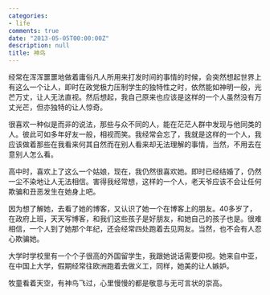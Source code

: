 ```yaml
---
categories:
- life
comments: true
date: "2013-05-05T00:00:00Z"
description: null
title: 神鸟
---
```

经常在浑浑噩噩地做着庸俗凡人所用来打发时间的事情的时候，会突然想起世界上有这么一个让人，即时在政党极力压制学生的独特性之时，依然能如神明一般，光芒万丈，让人无法直视。然后想起，我自己原来也应该是这样的一个人虽然没有万丈光芒，但亦独特的让人惊奇。


很喜欢一种似是而非的说法，那些与众不同的人，能在茫茫人群中发现与他同类的人。彼此可如多年好友一般，相视而笑。我经常会忘了，我就是这样的一个人，我应该做着那些在我看来何其自然而在别人看来却无法理解的事情，当然，不用去在意别人怎么看。

高中时，喜欢上了这么一个姑娘，现在，我仍然很喜欢她。即时已经结婚了，仍然一尘不染地让人无法相信。害得我经常想，这样的一个人，老天爷应该不会让任何欺骗和丑恶发生在她身上吧。

因为想了解她，去看了她的博客，又认识了她一个在博客上的朋友。40多岁了，在政府上班，天天写博客，和我们这些孩子是好朋友，和她自己的孩子也是。很难相信，一个人到了她那个年纪，还会经常四处跑着去见网友。当然，也不会有人忍心欺骗她。

大学时学校里有一个个子很高的外国留学生，我跟她说话需要仰视。她来自中亚，在中国上大学，假期经常往欧洲跑着去做义工，同样，她美的让人嫉妒。

牧童看着天空，有神鸟飞过，心里慢慢的都是敬意与无可言状的崇高。

